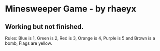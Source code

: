 # Minesweeper Game - by rhaeyx

## Working but not finished.
Rules:
Blue is 1, Green is 2, Red is 3, Orange is 4, Purple is 5 and Brown is a bomb, Flags are yellow.
